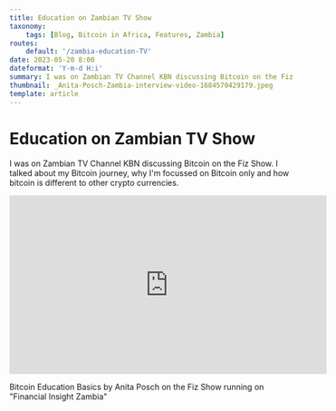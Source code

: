 ```yaml
---
title: Education on Zambian TV Show
taxonomy:
    tags: [Blog, Bitcoin in Africa, Features, Zambia]
routes:
    default: '/zambia-education-TV'
date: 2023-05-20 8:00
dateformat: 'Y-m-d H:i'
summary: I was on Zambian TV Channel KBN discussing Bitcoin on the Fiz Show. I talked about my Bitcoin journey, why I'm focussed on Bitcoin only and how bitcoin is different to other crypto currencies.
thumbnail: _Anita-Posch-Zambia-interview-video-1684570429179.jpeg
template: article
---
```


# Education on Zambian TV Show

I was on Zambian TV Channel KBN discussing Bitcoin on the Fiz Show. I talked about my Bitcoin journey, why I'm focussed on Bitcoin only and how bitcoin is different to other crypto currencies.

<iframe width="560" height="315" src="https://www.youtube.com/embed/FIJ-ZwaZTfg" title="YouTube video player" frameborder="0" allow="accelerometer; autoplay; clipboard-write; encrypted-media; gyroscope; picture-in-picture; web-share" allowfullscreen></iframe>

Bitcoin Education Basics by Anita Posch on the Fiz Show running on "Financial Insight Zambia"